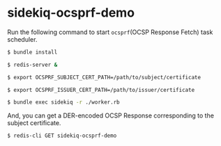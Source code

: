 # sidekiq-ocsprf-demo

Run the following command to start `ocsprf`(OCSP Response Fetch) task scheduler.

```bash
$ bundle install

$ redis-server &

$ export OCSPRF_SUBJECT_CERT_PATH=/path/to/subject/certificate

$ export OCSPRF_ISSUER_CERT_PATH=/path/to/issuer/certificate

$ bundle exec sidekiq -r ./worker.rb
```

And, you can get a DER-encoded OCSP Response corresponding to the subject certificate.

```bash
$ redis-cli GET sidekiq-ocsprf-demo
```
